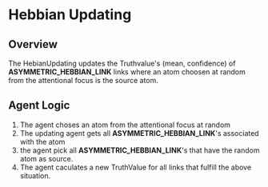 # Hebbian Updating

## Overview

The HebianUpdating updates the Truthvalue's (mean, confidence) of **ASYMMETRIC_HEBBIAN_LINK** 
links where an atom choosen at random from the attentional focus is the source 
atom. 

## Agent Logic

1. The agent choses an atom from the attentional focus at random 
2. The updating agent gets all **ASYMMETRIC_HEBBIAN_LINK**'s associated with the atom
3. the agent pick all **ASYMMETRIC_HEBBIAN_LINK**'s that have the random atom as
source.
4. The agent caculates a new TruthValue for all links that fulfill the above situation.



